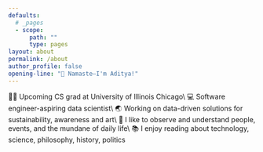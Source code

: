 ```yaml
---
defaults:
  # _pages
  - scope:
      path: ""
      type: pages
layout: about
permalink: /about
author_profile: false
opening-line: "🙏 Namaste—I'm Aditya!"
---
```


<!-- <div class="opening-line-container" style="margin-top: 2em">
    <span class="opening-line" style="font-weight:600; font-size:45px;"> 
    Namaste—I'm Aditya!</span>
</div> -->


:man_student: Upcoming CS grad at University of Illinois Chicago\\
:computer:  Software engineer-aspiring data scientist\\
:earth_asia: Working on data-driven solutions for sustainability, awareness and art\\
:telescope: I like to observe and understand people, events, and the mundane of daily life\\
:books: I enjoy reading about technology, science, philosophy, history, politics

